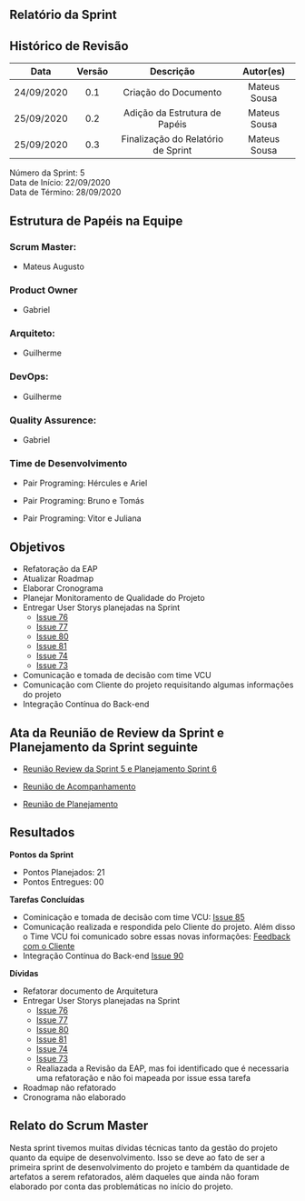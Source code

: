 
## Relatório da Sprint

## Histórico de Revisão

|   Data   |  Versão  |        Descrição       |          Autor(es)          |
|:--------:|:--------:|:----------------------:|:---------------------------:|
|24/09/2020|   0.1    | Criação do Documento        |   Mateus Sousa   |
|25/09/2020|   0.2   | Adição da Estrutura de Papéis    |   Mateus Sousa  |
|25/09/2020|   0.3   | Finalização do Relatório de Sprint  |   Mateus Sousa  |

Número da Sprint: 5 <br>
Data de Início:  22/09/2020 <br>
Data de Término: 28/09/2020 <br>

## Estrutura de Papéis na Equipe

### Scrum Master:
- Mateus Augusto

### Product Owner
- Gabriel

### Arquiteto:
- Guilherme

### DevOps:
- Guilherme

### Quality Assurence:
- Gabriel


### Time de Desenvolvimento

- Pair Programing: Hércules e Ariel
  

- Pair Programing: Bruno e Tomás
  

- Pair Programing: Vitor e Juliana
 

## Objetivos

- Refatoração da EAP
- Atualizar Roadmap
- Elaborar Cronograma
- Planejar Monitoramento de Qualidade do Projeto
- Entregar User Storys planejadas na Sprint
  - [Issue 76](https://github.com/fga-eps-mds/2020.1-Grupo6/issues/76)
  - [Issue 77](https://github.com/fga-eps-mds/2020.1-Grupo6/issues/77)
  - [Issue 80](https://github.com/fga-eps-mds/2020.1-Grupo6/issues/80)
  - [Issue 81](https://github.com/fga-eps-mds/2020.1-Grupo6/issues/81)
  - [Issue 74](https://github.com/fga-eps-mds/2020.1-Grupo6/issues/74)
  - [Issue 73](https://github.com/fga-eps-mds/2020.1-Grupo6/issues/73)
- Comunicação e tomada de decisão com time VCU
- Comunicação com Cliente do projeto requisitando algumas informações do projeto
- Integração Contínua do Back-end

## Ata da Reunião de Review da Sprint e Planejamento da Sprint seguinte

- [Reunião Review da Sprint 5 e Planejamento Sprint 6](https://github.com/fga-eps-mds/2020.1-Grupo6/issues/88)

- [Reunião de Acompanhamento](https://github.com/fga-eps-mds/2020.1-Grupo6/issues/65)

- [Reunião de Planejamento](https://github.com/fga-eps-mds/2020.1-Grupo6/issues/84)

## Resultados

**Pontos da Sprint**

- Pontos Planejados: 21<br>
- Pontos Entregues: 00<br>

**Tarefas Concluídas** 

- Cominicação e tomada de decisão com time VCU: [Issue 85](https://github.com/fga-eps-mds/2020.1-Grupo6/issues/85) 
- Comunicação realizada e respondida pelo Cliente do projeto. Além disso o Time VCU foi comunicado sobre essas novas informações: [Feedback com o Cliente](https://github.com/fga-eps-mds/2020.1-VC_Usuario/issues/108)
- Integração Contínua do Back-end  [Issue 90](https://github.com/fga-eps-mds/2020.1-Grupo6/issues/90)

**Dívidas**
- Refatorar documento de Arquitetura
- Entregar User Storys planejadas na Sprint
  - [Issue 76](https://github.com/fga-eps-mds/2020.1-Grupo6/issues/76)
  - [Issue 77](https://github.com/fga-eps-mds/2020.1-Grupo6/issues/77)
  - [Issue 80](https://github.com/fga-eps-mds/2020.1-Grupo6/issues/80)
  - [Issue 81](https://github.com/fga-eps-mds/2020.1-Grupo6/issues/81)
  - [Issue 74](https://github.com/fga-eps-mds/2020.1-Grupo6/issues/74)
  - [Issue 73](https://github.com/fga-eps-mds/2020.1-Grupo6/issues/73)
  - Realiazada a Revisão da EAP, mas foi identificado que é necessaria uma refatoração e não foi mapeada por issue essa tarefa
- Roadmap não refatorado
- Cronograma não elaborado

## Relato do Scrum Master

Nesta sprint tivemos muitas dívidas técnicas tanto da gestão do projeto quanto da equipe de desenvolvimento. Isso se deve ao fato de ser a primeira sprint de desenvolvimento do projeto e também da quantidade de artefatos a serem refatorados, além daqueles que ainda não foram elaborado por conta das problemáticas no início do projeto.
